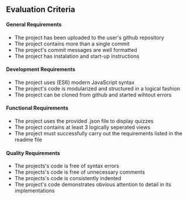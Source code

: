 ## Evaluation Criteria

#### General Requirements
- The project has been uploaded to the user's github repository
- The project contains more than a single commit
- The project's commit messages are well formatted
- The project has instalation and start-up instructions

#### Development Requirements
- The project uses (ES6) modern JavaScript syntax
- The project's code is modularized and structured in a logical fashion
- The project can be cloned from github and started wihtout errors


#### Functional Requirements
- The project uses the provided .json file to display quizzes
- The project contains at least 3 logically seperated views
- The project must successfully carry out the requirements listed in the readme file


#### Quality Requirements
- The projects's code is free of syntax errors
- The projects's code is free of unnecessary comments
- The projects's code is consistently indented
- The project's code demonstrates obvious attention to detail in its implementations
